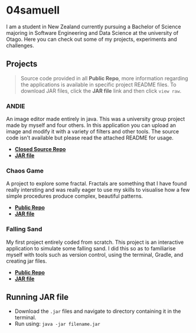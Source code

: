 # 04samuell

I am a student in New Zealand currently pursuing a Bachelor of Science majoring in Software Engineering and Data Science at the university of Otago. Here you can check out some of my projects, experiments and challenges.

## Projects
> Source code provided in all **Public Repo**, more information regarding the applications is available in specific project README files.
> To download JAR files, click the **JAR file** link and then click <code>view raw</code>.

### ANDIE

An image editor made entirely in java. This was a university group project made by myself and four others. In this application you can upload an image and modify it with a variety of filters and other tools. The source code isn't available but please read the attached README for usage.
- [**Closed Source Repo**](https://github.com/04samuell/andie)
- [**JAR file**](https://github.com/04samuell/andie/blob/main/Andie.jar)

### Chaos Game

A project to explore some fractal. Fractals are something that I have found really intersting and was really eager to use my skills to visualise how a few simple procedures produce complex, beautiful patterns.
- [**Public Repo**](https://github.com/04samuell/chaosgame)
- [**JAR file**](https://github.com/04samuell/chaosgame/blob/main/ChaosGame.jar)

### Falling Sand

My first project entirely coded from scratch. This project is an interactive application to simulate some falling sand. I did this so as to familiarise myself with tools such as version control, using the terminal, Gradle, and creating jar files. 
- [**Public Repo**](https://github.com/04samuell/fallingsand)
- [**JAR file**](https://github.com/04samuell/fallingsand/blob/main/FallingSand.jar)

## Running JAR file

- Download the <code>.jar</code> files and navigate to directory containing it in the terminal.
- Run using: <code>java -jar filename.jar</code>



<!---
04samuell/04samuell is a ✨ special ✨ repository because its `README.md` (this file) appears on your GitHub profile.
You can click the Preview link to take a look at your changes.
--->
